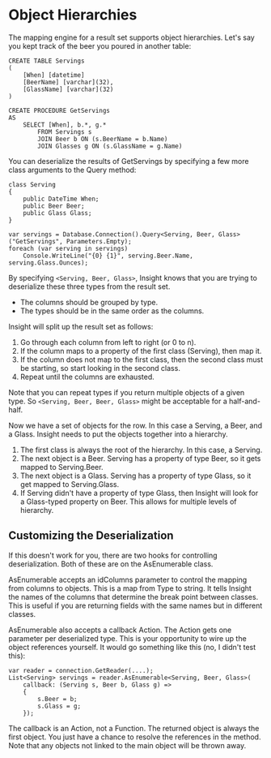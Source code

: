 # Object Hierarchies #

The mapping engine for a result set supports object hierarchies. Let's say you kept track of the beer you poured in another table:

	CREATE TABLE Servings
	(
		[When] [datetime]
		[BeerName] [varchar](32),
		[GlassName] [varchar](32)
	)

	CREATE PROCEDURE GetServings
	AS
		SELECT [When], b.*, g.*
			FROM Servings s
			JOIN Beer b ON (s.BeerName = b.Name)
			JOIN Glasses g ON (s.GlassName = g.Name)

You can deserialize the results of GetServings by specifying a few more class arguments to the Query method:

	class Serving
	{
		public DateTime When;
		public Beer Beer;
		public Glass Glass;
	}

	var servings = Database.Connection().Query<Serving, Beer, Glass>("GetServings", Parameters.Empty);
	foreach (var serving in servings)
		Console.WriteLine("{0} {1}", serving.Beer.Name, serving.Glass.Ounces);

By specifying `<Serving, Beer, Glass>`, Insight knows that you are trying to deserialize these three types from the result set.

* The columns should be grouped by type.
* The types should be in the same order as the columns.

Insight will split up the result set as follows:

1. Go through each column from left to right (or 0 to n).
1. If the column maps to a property of the first class (Serving), then map it.
1. If the column does not map to the first class, then the second class must be starting, so start looking in the second class.
1. Repeat until the columns are exhausted.

Note that you can repeat types if you return multiple objects of a given type. So `<Serving, Beer, Beer, Glass>` might be acceptable for a half-and-half.

Now we have a set of objects for the row. In this case a Serving, a Beer, and a Glass. Insight needs to put the objects together into a hierarchy. 

1. The first class is always the root of the hierarchy. In this case, a Serving.
1. The next object is a Beer. Serving has a property of type Beer, so it gets mapped to Serving.Beer.
1. The next object is a Glass. Serving has a property of type Glass, so it get mapped to Serving.Glass.
1. If Serving didn't have a property of type Glass, then Insight will look for a Glass-typed property on Beer. This allows for multiple levels of hierarchy.

## Customizing the Deserialization ##
If this doesn't work for you, there are two hooks for controlling deserialization. Both of these are on the AsEnumerable class.

AsEnumerable<T> accepts an idColumns parameter to control the mapping from columns to objects. This is a map from Type to string. It tells Insight the names of the columns that determine the break point between classes. This is useful if you are returning fields with the same names but in different classes.

AsEnumerable<T> also accepts a callback Action. The Action gets one parameter per deserialized type. This is your opportunity to wire up the object references yourself. It would go something like this (no, I didn't test this):

	var reader = connection.GetReader(....);
	List<Serving> servings = reader.AsEnumerable<Serving, Beer, Glass>(
		callback: (Serving s, Beer b, Glass g) =>
		{
			s.Beer = b;
			s.Glass = g;
		});

The callback is an Action, not a Function. The returned object is always the first object. You just have a chance to resolve the references in the method. Note that any objects not linked to the main object will be thrown away.

